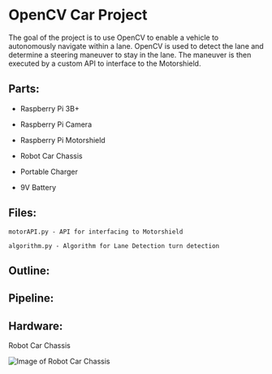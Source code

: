 # OpenCV Car Project #

The goal of the project is to use OpenCV to enable a vehicle to autonomously navigate within a lane. OpenCV is used to detect the lane and determine a steering maneuver to stay in the lane. The maneuver is then executed by a custom API to interface to the Motorshield. 


## Parts: ##

* Raspberry Pi 3B+

* Raspberry Pi Camera

* Raspberry Pi Motorshield

* Robot Car Chassis

* Portable  Charger

* 9V Battery

## Files: ##
```
motorAPI.py - API for interfacing to Motorshield
```
```
algorithm.py - Algorithm for Lane Detection turn detection
```
## Outline: ##


## Pipeline: ##

## Hardware: ##

Robot Car Chassis

![Image of Robot Car Chassis](https://github.com/rocketrunner22/images/chassis.jpg "Robot Car Chassis")

